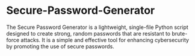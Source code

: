 # Secure-Password-Generator
The Secure Password Generator is a lightweight, single-file Python script designed to create strong, random passwords that are resistant to brute-force attacks. It is a simple and effective tool for enhancing cybersecurity by promoting the use of secure passwords.
